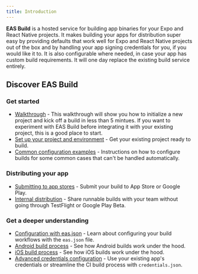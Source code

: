 ```yaml
---
title: Introduction
---
```


**EAS Build** is a hosted service for building app binaries for your Expo and React Native projects. It makes building your apps for distribution super easy by providing defaults that work well for Expo and React Native projects out of the box and by handling your app signing credentials for you, if you would like it to. It is also configurable where needed, in case your app has custom build requirements. It will one day replace the existing build service entirely.

## Discover EAS Build

### Get started

- [Walkthrough](walkthrough.md) - This walkthrough will show you how to initialize a new project and kick off a build in less than 5 mintues. If you want to experiment with EAS Build before integrating it with your existing project, this is a good place to start.
- [Set up your project and environment](setup.md) - Get your existing project ready to build.
- [Common configuration examples](how-tos.md) - Instructions on how to configure builds for some common cases that can't be handled automatically.

### Distributing your app

- [Submitting to app stores](submitting-to-app-stores.md) - Submit your build to App Store or Google Play.
- [Internal distribution](internal-distribution.md) - Share runnable builds with your team without going through TestFlight or Google Play Beta.

### Get a deeper understanding

- [Configuration with eas.json](eas-json.md) - Learn about configuring your build workflows with the `eas.json` file.
- [Android build process](android-builds.md) - See how Android builds work under the hood.
- [iOS build process](ios-builds.md) - See how iOS builds work under the hood.
- [Advanced credentials configuration](advanced-credentials-configuration.md) - Use your existing app's credentials or streamline the CI build process with `credentials.json`.
